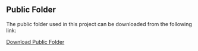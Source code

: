 ## Public Folder

The public folder used in this project can be downloaded from the following link:

[Download Public Folder](https://drive.google.com/drive/folders/1SwusnHUc6vptwhdzdCuQrkL2fQvpKTqp?usp=drive_link)


